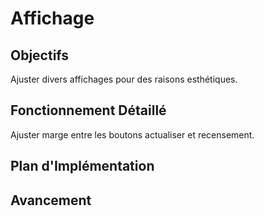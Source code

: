 # Affichage

## Objectifs
Ajuster divers affichages pour des raisons esthétiques.

## Fonctionnement Détaillé
Ajuster marge entre les boutons actualiser et recensement.

## Plan d'Implémentation

## Avancement